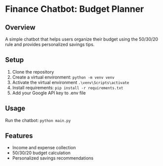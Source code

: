 # Finance Chatbot: Budget Planner

## Overview
A simple chatbot that helps users organize their budget using the 50/30/20 rule and provides personalized savings tips.

## Setup
1. Clone the repository
2. Create a virtual environment:
   ```python -m venv venv```
3. Activate the virtual environment
    ```.\venv\Scripts\activate```
4. Install requirements:
   ```pip install -r requirements.txt```
5. Add your Google API key to .env file

## Usage
Run the chatbot:
```python main.py```

## Features
- Income and expense collection
- 50/30/20 budget calculation
- Personalized savings recommendations